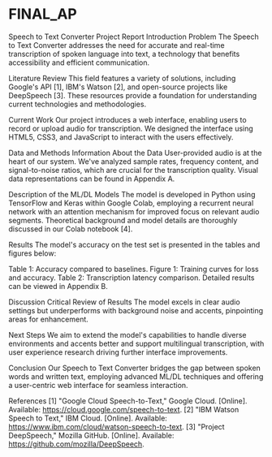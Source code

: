 # FINAL_AP
Speech to Text Converter Project Report Introduction Problem The Speech to Text Converter addresses the need for accurate and real-time transcription of spoken language into text, a technology that benefits accessibility and efficient communication.

Literature Review This field features a variety of solutions, including Google's API [1], IBM's Watson [2], and open-source projects like DeepSpeech [3]. These resources provide a foundation for understanding current technologies and methodologies.

Current Work Our project introduces a web interface, enabling users to record or upload audio for transcription. We designed the interface using HTML5, CSS3, and JavaScript to interact with the users effectively.

Data and Methods Information About the Data User-provided audio is at the heart of our system. We've analyzed sample rates, frequency content, and signal-to-noise ratios, which are crucial for the transcription quality. Visual data representations can be found in Appendix A.

Description of the ML/DL Models The model is developed in Python using TensorFlow and Keras within Google Colab, employing a recurrent neural network with an attention mechanism for improved focus on relevant audio segments. Theoretical background and model details are thoroughly discussed in our Colab notebook [4].

Results The model's accuracy on the test set is presented in the tables and figures below:

Table 1: Accuracy compared to baselines. Figure 1: Training curves for loss and accuracy. Table 2: Transcription latency comparison. Detailed results can be viewed in Appendix B.

Discussion Critical Review of Results The model excels in clear audio settings but underperforms with background noise and accents, pinpointing areas for enhancement.

Next Steps We aim to extend the model's capabilities to handle diverse environments and accents better and support multilingual transcription, with user experience research driving further interface improvements.

Conclusion Our Speech to Text Converter bridges the gap between spoken words and written text, employing advanced ML/DL techniques and offering a user-centric web interface for seamless interaction.

References [1] "Google Cloud Speech-to-Text," Google Cloud. [Online]. Available: https://cloud.google.com/speech-to-text. [2] "IBM Watson Speech to Text," IBM Cloud. [Online]. Available: https://www.ibm.com/cloud/watson-speech-to-text. [3] "Project DeepSpeech," Mozilla GitHub. [Online]. Available: https://github.com/mozilla/DeepSpeech.
